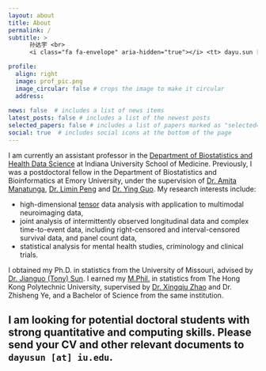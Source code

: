 ```yaml
---
layout: about
title: About
permalink: /
subtitle: > 
      孙达宇 <br>
      <i class="fa fa-envelope" aria-hidden="true"></i> <tt> dayu.sun [at] outlook.com <i class="fa fa-envelope" aria-hidden="true"></i> </tt> <tt> dayusun [at] iu.edu </tt>

profile:
  align: right
  image: prof_pic.png
  image_circular: false # crops the image to make it circular
  address: 
    
news: false  # includes a list of news items
latest_posts: false # includes a list of the newest posts
selected_papers: false # includes a list of papers marked as "selected={true}"
social: true  # includes social icons at the bottom of the page
---
```


I am currently an assistant professor in the [Department of Biostatistics and Health Data Science](https://medicine.iu.edu/biostatistics) at Indiana University School of Medicine.
Previously, I was a postdoctoral fellow in the Department of Biostatistics and Bioinformatics at Emory University, under the supervision of [Dr. Amita Manatunga](https://sph.emory.edu/faculty/profile/index.php?FID=amita-manatunga-36), [Dr. Limin Peng](https://sph.emory.edu/faculty/profile/index.php?FID=limin-peng-338) and [Dr. Ying Guo](https://www.yingguo.us/).
My research interests include:
- high-dimensional [tensor](https://en.wikipedia.org/wiki/Tensor) data analysis with application to multimodal neuroimaging data,
- joint analysis of intermittently observed longitudinal data and complex time-to-event data, including right-censored and interval-censored survival data, and panel count data,
- statistical analysis for mental health studies, criminology and clinical trials.
 <!-- (collaborated with [Dr. Lin Liu](https://lindyliu0.wixsite.com/linliu/publications) at [FIU](https://www.fiu.edu/)) and clinical trials. -->



I obtained my Ph.D. in statistics from the University of Missouri, advised by [Dr. Jianguo (Tony) Sun](https://sunj.mufaculty.umsystem.edu/). I earned my [M.Phil.](https://en.wikipedia.org/wiki/Master_of_Philosophy) in statistics from The Hong Kong Polytechnic University, supervised by [Dr. Xingqiu Zhao](https://www.polyu.edu.hk/ama/people/academic-staff/prof-zhao-xingqiu/) and Dr. Zhisheng Ye, and a Bachelor of Science from the same institution. 

## I am looking for potential doctoral students with strong quantitative and computing skills. Please send your CV and other relevant documents to `dayusun [at] iu.edu`.